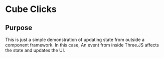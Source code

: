# Cube Clicks
## Purpose
This is just a simple demonstration of updating state from outside a component framework. In this case, An event from inside Three.JS affects the state and updates the UI. 